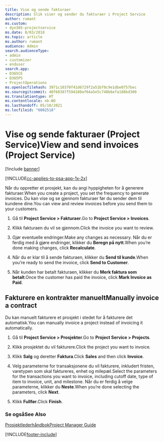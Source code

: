 ```yaml
---
title: Vise og sende fakturaer
description: Slik viser og sender du fakturaer i Project Service
author: rumant
ms.custom:
- dyn365-projectservice
ms.date: 8/03/2018
ms.topic: article
ms.author: rumant
audience: Admin
search.audienceType:
- admin
- customizer
- enduser
search.app:
- D365CE
- D365PS
- ProjectOperations
ms.openlocfilehash: 3971c10370f41d6729f2a51bf0c9e1dbe0757bec
ms.sourcegitcommit: 40f68387f594180af64a5e5c748b6efa188bd300
ms.translationtype: HT
ms.contentlocale: nb-NO
ms.lasthandoff: 05/10/2021
ms.locfileid: "6002518"
---
```

# <a name="view-and-send-invoices-project-service"></a><span data-ttu-id="4c1c9-103">Vise og sende fakturaer (Project Service)</span><span class="sxs-lookup"><span data-stu-id="4c1c9-103">View and send invoices (Project Service)</span></span>

[!include [banner](../includes/psa-now-project-operations.md)]

[!INCLUDE[cc-applies-to-psa-app-1x-2x](../includes/cc-applies-to-psa-app-1x-2x.md)]

<span data-ttu-id="4c1c9-104">Når du oppretter et prosjekt, kan du angi hyppigheten for å generere fakturaer.</span><span class="sxs-lookup"><span data-stu-id="4c1c9-104">When you create a project, you set the frequency to generate invoices.</span></span> <span data-ttu-id="4c1c9-105">Du kan vise og se gjennom fakturaer før du sender dem til kundene dine.</span><span class="sxs-lookup"><span data-stu-id="4c1c9-105">You can view and review invoices before you send them to your customers.</span></span>  
  
1.  <span data-ttu-id="4c1c9-106">Gå til **Project Service > Fakturaer**.</span><span class="sxs-lookup"><span data-stu-id="4c1c9-106">Go to **Project Service > Invoices**.</span></span>  
  
2.  <span data-ttu-id="4c1c9-107">Klikk fakturaen du vil se gjennom.</span><span class="sxs-lookup"><span data-stu-id="4c1c9-107">Click the invoice you want to review.</span></span>  
  
3.  <span data-ttu-id="4c1c9-108">Gjør eventuelle endringer.</span><span class="sxs-lookup"><span data-stu-id="4c1c9-108">Make any changes as necessary.</span></span> <span data-ttu-id="4c1c9-109">Når du er ferdig med å gjøre endringer, klikker du **Beregn på nytt**.</span><span class="sxs-lookup"><span data-stu-id="4c1c9-109">When you’re done making changes, click **Recalculate**.</span></span>  
  
4.  <span data-ttu-id="4c1c9-110">Når du er klar til å sende fakturaen, klikker du **Send til kunde**.</span><span class="sxs-lookup"><span data-stu-id="4c1c9-110">When you’re ready to send the invoice, click **Send to Customer**.</span></span>  
  
5.  <span data-ttu-id="4c1c9-111">Når kunden har betalt fakturaen, klikker du **Merk faktura som betalt**.</span><span class="sxs-lookup"><span data-stu-id="4c1c9-111">Once the customer has paid the invoice, click **Mark Invoice as Paid**.</span></span>  
  
## <a name="manually-invoice-a-contract"></a><span data-ttu-id="4c1c9-112">Fakturere en kontrakter manuelt</span><span class="sxs-lookup"><span data-stu-id="4c1c9-112">Manually invoice a contract</span></span>  
 <span data-ttu-id="4c1c9-113">Du kan manuelt fakturere et prosjekt i stedet for å fakturere det automatisk.</span><span class="sxs-lookup"><span data-stu-id="4c1c9-113">You can manually invoice a project instead of invoicing it automatically.</span></span>  
  
1.  <span data-ttu-id="4c1c9-114">Gå til **Project Service > Prosjekter**.</span><span class="sxs-lookup"><span data-stu-id="4c1c9-114">Go to **Project Service > Projects**.</span></span>  
  
2.  <span data-ttu-id="4c1c9-115">Klikk prosjektet du vil fakturere.</span><span class="sxs-lookup"><span data-stu-id="4c1c9-115">Click the project you want to invoice.</span></span>  
  
3.  <span data-ttu-id="4c1c9-116">Klikk **Salg** og deretter **Faktura**.</span><span class="sxs-lookup"><span data-stu-id="4c1c9-116">Click **Sales** and then click **Invoice**.</span></span>  
  
4.  <span data-ttu-id="4c1c9-117">Velg parameterne for transaksjonene du vil fakturere, inkludert fristen, varetypen som skal faktureres, enhet og milepæl.</span><span class="sxs-lookup"><span data-stu-id="4c1c9-117">Select the parameters for the transactions you want to invoice, including cutoff date, type of item to invoice, unit, and milestone.</span></span> <span data-ttu-id="4c1c9-118">Når du er ferdig å velge parameterne, klikker du **Neste**.</span><span class="sxs-lookup"><span data-stu-id="4c1c9-118">When you’re done selecting the parameters, click **Next**.</span></span>  
  
5.  <span data-ttu-id="4c1c9-119">Klikk **Fullfør**.</span><span class="sxs-lookup"><span data-stu-id="4c1c9-119">Click **Finish**.</span></span>  
  
### <a name="see-also"></a><span data-ttu-id="4c1c9-120">Se også</span><span class="sxs-lookup"><span data-stu-id="4c1c9-120">See Also</span></span>  
 [<span data-ttu-id="4c1c9-121">Prosjektlederhåndbok</span><span class="sxs-lookup"><span data-stu-id="4c1c9-121">Project Manager Guide</span></span>](../psa/project-manager-guide.md)


[!INCLUDE[footer-include](../includes/footer-banner.md)]